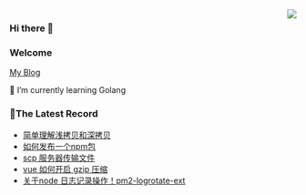 <img align="right" src="https://github-readme-stats.vercel.app/api/top-langs/?username=Roc-zhou&layout=compact" />

### Hi there 👋

### Welcome 
[My Blog](https://github.com/Roc-zhou/blog/issues)

🌱 I’m currently learning Golang

### 📓The Latest Record

<!-- start -->
- [简单理解浅拷贝和深拷贝](https://github.com/Roc-zhou/blog/issues/12)
- [如何发布一个npm包](https://github.com/Roc-zhou/blog/issues/11)
- [scp 服务器传输文件](https://github.com/Roc-zhou/blog/issues/10)
- [vue 如何开启 gzip 压缩](https://github.com/Roc-zhou/blog/issues/9)
- [关于node 日志记录操作！pm2-logrotate-ext](https://github.com/Roc-zhou/blog/issues/8)
<!-- end -->

<!--
**Roc-zhou/Roc-zhou** is a ✨ _special_ ✨ repository because its `README.md` (this file) appears on your GitHub profile.

Here are some ideas to get you started:

- 🔭 I’m currently working on ...
- 🌱 I’m currently learning ...
- 👯 I’m looking to collaborate on ...
- 🤔 I’m looking for help with ...
- 💬 Ask me about ...
- 📫 How to reach me: ...
- 😄 Pronouns: ...
- ⚡ Fun fact: ...
-->
